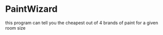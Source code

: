 # PaintWizard
this program can tell you the cheapest out of 4 brands of paint for a given room size
